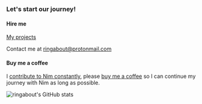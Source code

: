 ### Let's start our journey!


#### Hire me

[My projects](https://github.com/search?o=desc&q=language%3Anim+user%3Axflywind+user%3Aplanety&s=updated&type=Repositories)

Contact me at ringabout@protonmail.com

#### Buy me a coffee

I [contribute to Nim constantly](https://github.com/nim-lang/Nim/graphs/contributors), please [buy me a coffee](https://github.com/sponsors/planety) so I can continue my journey with Nim as long as possible.

![ringabout's GitHub stats](https://github-readme-stats.vercel.app/api?username=ringabout&show_icons=true&include_all_commits=true&theme=radical)
